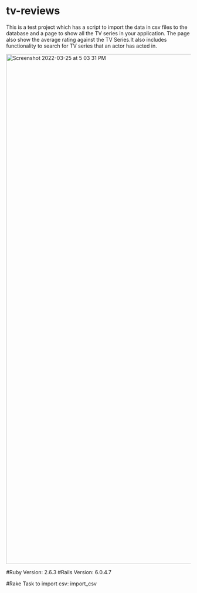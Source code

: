 # tv-reviews

This is a test project which has a script to import the data in csv files to the database and a page to show all the TV series in your application. The page also show the average rating against the TV Series.It also includes functionality to search for TV series that an actor has acted in. 


<img width="1388" alt="Screenshot 2022-03-25 at 5 03 31 PM" src="https://user-images.githubusercontent.com/26971711/160117538-e95e1ed5-d899-48dc-99f3-02bfbf7eaec9.png">


#Ruby Version: 2.6.3
#Rails Version: 6.0.4.7

#Rake Task to import csv: import_csv
